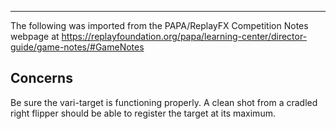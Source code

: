***
The following was imported from the PAPA/ReplayFX Competition Notes webpage at https://replayfoundation.org/papa/learning-center/director-guide/game-notes/#GameNotes

## Concerns
            
Be sure the vari-target is functioning properly. A clean shot from a cradled right flipper should be able to register the target at its maximum.
